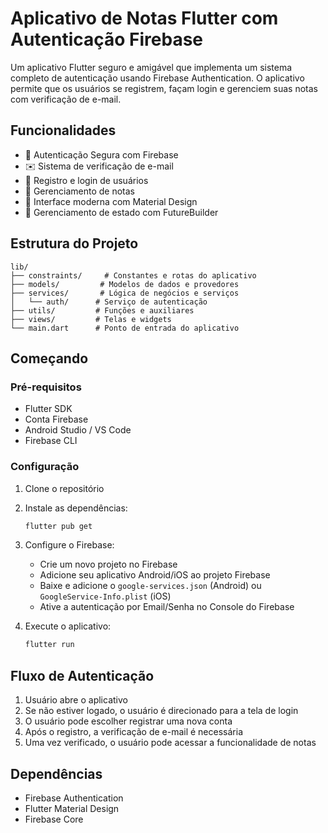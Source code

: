 # Aplicativo de Notas Flutter com Autenticação Firebase

Um aplicativo Flutter seguro e amigável que implementa um sistema completo de autenticação usando Firebase Authentication. O aplicativo permite que os usuários se registrem, façam login e gerenciem suas notas com verificação de e-mail.

## Funcionalidades

- 🔐 Autenticação Segura com Firebase
- ✉️ Sistema de verificação de e-mail
- 👤 Registro e login de usuários
- 📝 Gerenciamento de notas
- 🎨 Interface moderna com Material Design
- 🔄 Gerenciamento de estado com FutureBuilder

## Estrutura do Projeto

```
lib/
├── constraints/     # Constantes e rotas do aplicativo
├── models/         # Modelos de dados e provedores
├── services/       # Lógica de negócios e serviços
│   └── auth/      # Serviço de autenticação
├── utils/         # Funções e auxiliares
├── views/         # Telas e widgets
└── main.dart      # Ponto de entrada do aplicativo
```

## Começando

### Pré-requisitos

- Flutter SDK
- Conta Firebase
- Android Studio / VS Code
- Firebase CLI

### Configuração

1. Clone o repositório
2. Instale as dependências:
   ```bash
   flutter pub get
   ```
3. Configure o Firebase:
   - Crie um novo projeto no Firebase
   - Adicione seu aplicativo Android/iOS ao projeto Firebase
   - Baixe e adicione o `google-services.json` (Android) ou `GoogleService-Info.plist` (iOS)
   - Ative a autenticação por Email/Senha no Console do Firebase

4. Execute o aplicativo:
   ```bash
   flutter run
   ```

## Fluxo de Autenticação

1. Usuário abre o aplicativo
2. Se não estiver logado, o usuário é direcionado para a tela de login
3. O usuário pode escolher registrar uma nova conta
4. Após o registro, a verificação de e-mail é necessária
5. Uma vez verificado, o usuário pode acessar a funcionalidade de notas

## Dependências

- Firebase Authentication
- Flutter Material Design
- Firebase Core
